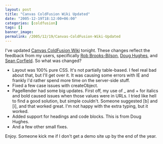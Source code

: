 ```yaml
---
layout: post
title: "Canvas ColdFusion Wiki Updated"
date: "2005-12-19T18:12:00+06:00"
categories: [coldfusion]
tags: []
banner_image: 
permalink: /2005/12/19/Canvas-ColdFusion-Wiki-Updated
---
```


I've updated <a href="http://ray.camdenfamily.com/projects/canvas">Canvas ColdFusion Wiki</a> tonight. These changes reflect the feedback from my users, specifically <a href="http://www.brooks-bilson.com/blogs/rob/">Rob Brooks-Bilson</a>, <a href="http://www.doughughes.net/">Doug Hughes</a>, and <a href="http://www.corfield.org/blog/index.cfm?">Sean Corfield</a>. So what was changed?

<ul>
<li>Layout was 100% pure CSS. It's not partially table-based. I feel real bad about that, but I'll get over it. It was causing some errors with IE and frankly I'd rather spend more time on the server-side stuff.
<li>Fixed a few case issues with createObject. 
<li>PageRender had some big updates. First off, my use of _ and + for italics and bold caused issues when those values were in URLs. I tried like hell to find a good solution, but simple couldn't. Someone suggested [b] and [i], and that worked great. I'm not happy with the extra typing, but it worked.
<li>Added support for headings and code blocks. This is from Doug Hughes.
<li>And a few other small fixes.
</ul>

Enjoy. Someone kick me if I don't get a demo site up by the end of the year.